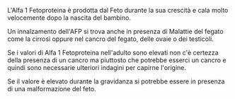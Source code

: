 L'Alfa 1 Fetoproteina è prodotta dal Feto durante la sua crescità e cala molto velocemente dopo la nascita del bambino. 

Un innalzamento dell'AFP si trova anche in presenza di Malattie del fegato come la cirrosi oppure nel cancro del fegato, delle ovaie o dei testicoli. 

Se i valori di Alfa 1 Fetoproteina nell'adulto sono elevati non c'è certezza della presenza di un cancro ma piuttosto che potrebbe esserci un cancro e quindi sono necessarie ulteriori indagini per capirne l'origine.

Se il valore è elevato durante la gravidanza si potrebbe essere in presenza di una malformazione del feto.
